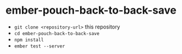 # ember-pouch-back-to-back-save

* `git clone <repository-url>` this repository
* `cd ember-pouch-back-to-back-save`
* `npm install`
* `ember test --server`

